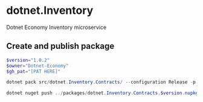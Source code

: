 # dotnet.Inventory

Dotnet Economy Inventory microservice

## Create and publish package

```powershell
$version="1.0.2"
$owner="Dotnet-Economy"
$gh_pat="[PAT HERE]"

dotnet pack src/dotnet.Inventory.Contracts/ --configuration Release -p:PackageVersion=$version -p:RepositoryUrl=https://github.com/$owner/dotnet.Inventory -o ../packages

dotnet nuget push ../packages/dotnet.Inventory.Contracts.$version.nupkg --api-key $gh_pat --source "github"
```
